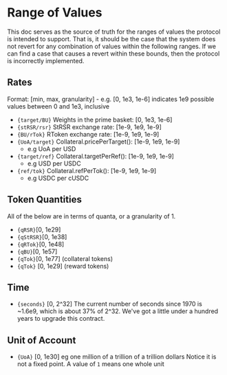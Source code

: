 # Range of Values

This doc serves as the source of truth for the ranges of values the protocol is intended to support. That is, it should be the case that the system does not revert for any combination of values within the following ranges. If we can find a case that causes a revert within these bounds, then the protocol is incorrectly implemented.

## Rates

Format: [min, max, granularity] - e.g. [0, 1e3, 1e-6] indicates 1e9 possible values between 0 and 1e3, inclusive

- `{target/BU}` Weights in the prime basket: [0, 1e3, 1e-6]
- `{stRSR/rsr}` StRSR exchange rate: [1e-9, 1e9, 1e-9]
- `{BU/rTok}` RToken exchange rate: [1e-9, 1e9, 1e-9]
- `{UoA/target}` Collateral.pricePerTarget(): [1e-9, 1e9, 1e-9]
  - e.g UoA per USD
- `{target/ref}` Collateral.targetPerRef(): [1e-9, 1e9, 1e-9]
  - e.g USD per USDC
- `{ref/tok}` Collateral.refPerTok(): [1e-9, 1e9, 1e-9]
  - e.g USDC per cUSDC

## Token Quantities

All of the below are in terms of quanta, or a granularity of 1.

- `{qRSR}`[0, 1e29]
- `{qStRSR}`[0, 1e38]
- `{qRTok}`[0, 1e48]
- `{qBU}`[0, 1e57]
- `{qTok}`[0, 1e77] (collateral tokens)
- `{qTok}` [0, 1e29] (reward tokens)

## Time

- `{seconds}` [0, 2^32]
  The current number of seconds since 1970 is ~1.6e9, which is about 37% of 2^32. We've got a little under a hundred years to upgrade this contract.

## Unit of Account

- `{UoA}` [0, 1e30] eg one million of a trillion of a trillion dollars
  Notice it is not a fixed point. A value of `1` means one whole unit

